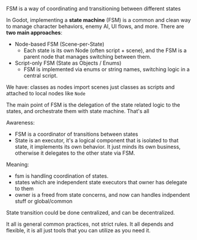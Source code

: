 FSM is a way of coordinating and transitioning between different states

In Godot, implementing a **state machine** (FSM) is a common and clean way to manage character behaviors, enemy AI, UI flows, and more. There are **two main approaches**:
- Node-based FSM (Scene-per-State)
	- Each state is its own Node (often script + scene), and the FSM is a parent node that manages switching between them.
- Script-only FSM (State as Objects / Enums)
	- FSM is implemented via enums or string names, switching logic in a central script.


We have:
classes as nodes
import scenes
just classes as scripts and attached to local nodes like `Node`



The main point of FSM is the delegation of the state related logic to the states, and orchestrate them with state machine. That's all


Awareness:
- FSM is a coordinator of transitions between states
- State is an executor, it's a logical component that is isolated to that state, it implements its own behavior. It just minds its own business, otherwise it delegates to the other state via FSM.

Meaning:
- fsm is handling coordination of states.
- states which are independent state executors that owner has delegate to them
- owner is a freed from state concerns, and now can handles indpendent stuff or global/common

State transition could be done centralized, and can be decentralized.

It all is general common practices, not strict rules. It all depends and flexible, it is all just tools that you can utilize as you need it.
